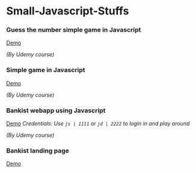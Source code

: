 # Small-Javascript-Stuffs

### Guess the number simple game in Javascript

[Demo](https://parnasmi.github.io/Small-Javascript-Stuffs/guess-my-number/)

*(By Udemy course)*
### Simple game in Javascript

[Demo](https://parnasmi.github.io/Small-Javascript-Stuffs/pig-game/)

*(By Udemy course)*
### Bankist webapp using Javascript

[Demo](https://parnasmi.github.io/Small-Javascript-Stuffs/bankist/)
*Credentials: Use `js | 1111` or `jd | 2222` to login in and play around*

*(By Udemy course)*

### Bankist landing page

[Demo](https://parnasmi.github.io/Small-Javascript-Stuffs/bankist-landing-page/)

